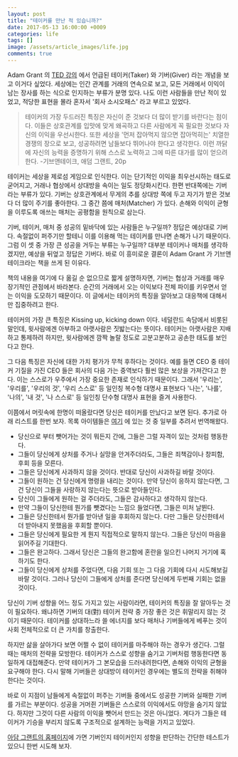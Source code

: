 ```yaml
---
layout: post
title: "테이커를 만난 적 있습니까?"
date: 2017-05-13 16:00:00 +0009
categories: life
tags: []
image: /assets/article_images/life.jpg
comments: true
---
```


Adam Grant 의 [TED 강의](https://www.ted.com/talks/adam_grant_are_you_a_giver_or_a_taker?language=ko) 에서 언급된 테이커(Taker) 와 기버(Giver) 라는 개념을 보고 이거다 싶었다. 세상에는 인간 관계를 거래의 연속으로 보고, 모든 거래에서 이익이 남는 장사를 하는 식으로 인지하는 부류가 분명 있다. 나도 이런 사람들을 만난 적이 있었고, 적당한 표현을 몰라 혼자서 '회사 소시오패스' 라고 부르고 있었다.

> 테이커의 가장 두드러진 특징은 자신이 준 것보다 더 많이 받기를 바란다는 점이다. 이들은 상호관계를 입맛에 맞게 왜곡하고 다른 사람에게 꼭 필요한 것보다 자신의 이익을 우선시한다. 또한 세상을 '먼저 잡아먹지 않으면 잡아먹히는' 치열한 경쟁의 장으로 보고, 성공하려면 남들보다 뛰어나야 한다고 생각한다. 이런 까닭에 자신의 능력을 증명하기 위해 스스로 노력하고 그에 따른 대가를 많이 얻으려 한다. -기브앤테이크, 애덤 그랜트, 20p

테이커는 세상을 제로섬 게임으로 인식한다. 이는 단기적인 이익을 최우선시하는 태도로 굳어지고, 거래나 협상에서 상대방을 속이는 일도 정당화시킨다. 한편 반대쪽에는 기버라는 부류가 있다. 기버는 상호관계에서 무게의 추를 상대방 쪽에 두고 자기가 받은 것보다 더 많이 주기를 좋아한다. 그 중간 쯤에 매처(Matcher) 가 있다. 손해와 이익이 균형을 이루도록 애쓰는 매처는 공평함을 원칙으로 삼는다.

기버, 테이커, 매처 중 성공의 밑바닥에 있는 사람들은 누구일까? 정답은 예상대로 기버다. 속절없이 퍼주기만 할테니 이를 이용해 먹는 테이커를 만나면 손해가 나기 때문이다. 그럼 이 셋 중 가장 큰 성공을 거두는 부류는 누구일까? 대부분 테이커나 매처를 생각하겠지만, 예상을 뒤엎고 정답은 기버다. 바로 이 흥미로운 결론이 Adam Grant 가 기브앤테이크라는 책을 쓰게 된 이유다.

책의 내용을 여기에 다 옮길 순 없으므로 짧게 설명하자면, 기버는 협상과 거래를 매우 장기적인 관점에서 바라본다. 순간의 거래에서 오는 이익보다 전체 파이를 키우면서 얻는 이익을 도모하기 때문이다. 이 글에서는 테이커의 특징을 알아보고 대응책에 대해서만 집중하려고 한다.

테이커의 가장 큰 특징은 Kissing up, kicking down 이다. 네덜란드 속담에서 비롯된 말인데, 윗사람에겐 아부하고 아랫사람은 짓밟는다는 뜻이다. 테이커는 아랫사람은 지배하고 통제하려 하지만, 윗사람에겐 깜짝 놀랄 정도로 고분고분하고 공손한 태도를 보인다고 한다.

그 다음 특징은 자신에 대한 가치 평가가 무척 후하다는 것이다. 예를 들면 CEO 중 테이커 기질을 가진 CEO 들은 회사의 다음 가는 중역보다 훨씬 많은 보상을 가져간다고 한다. 이는 스스로가 우주에서 가장 중요한 존재로 인식하기 때문이다. 그래서 '우리는', '우리를', '우리의 것', '우리 스스로' 등 일인칭 복수형 대명사 표현보다 '나는', '나를', '나의', '내 것', '나 스스로' 등 일인칭 단수형 대명사 표현을 즐겨 사용한다.

이쯤에서 머릿속에 한명이 떠올랐다면 당신은 테이커를 만났다고 보면 된다. 추가로 아래 리스트를 한번 보자. 목록 아이템들은 [여기](https://www.psychologytoday.com/blog/just-listen/201003/just-say-no-takers) 에 있는 것 중 일부를 추려서 번역해왔다.

* 당신으로 부터 뺏어가는 것이 뭐든지 간에, 그들은 그럴 자격이 있는 것처럼 행동한다.
* 그들이 당신에게 상처를 주거나 실망을 안겨주더라도, 그들은 죄책감이나 창피함, 후회 등을 모른다.
* 그들은 당신에게 사과하지 않을 것이다. 반대로 당신이 사과하길 바랄 것이다.
* 그들이 원하는 건 당신에게 명령을 내리는 것이다. 만약 당신이 응하지 않는다면, 그건 당신이 그들을 사랑하지 않는다는 뜻으로 받아들인다.
* 당신이 그들에게 원하는 걸 주더라도, 그들은 감사하다고 생각하지 않는다.
* 만약 그들이 당신한테 뭔가를 뺏겼다는 느낌으 들었다면, 그들은 미처 날뛴다.
* 그들은 당신한테서 뭔가를 받아낸 일을 후회하지 않는다. 다만 그들은 당신한테서 더 받아내지 못했음을 후회할 뿐이다.
* 그들은 당신에게 필요한 게 뭔지 직접적으로 말하지 않는다. 그들은 당신이 마음을 읽어주길 기대한다.
* 그들은 완고하다. 그래서 당신은 그들의 완고함에 혼란을 일으킨 나머지 거기에 혹하기도 한다.
* 그들이 당신에게 상처를 주었다면, 다음 기회 또는 그 다음 기회에 다시 시도해보길 바랄 것이다. 그러나 당신이 그들에게 상처를 준다면 당신에게 두번째 기회는 없을 것이다.

당신이 기버 성향을 어느 정도 가지고 있는 사람이라면, 테이커의 특징을 잘 알아두는 것이 필요하다. 왜냐하면 기버의 대(對) 테이커 전략 중 가장 좋은 것은 휘말리지 않는 것이기 때문이다. 테이커를 상대하느라 쓸 에너지를 보다 매처나 기버들에게 베푸는 것이 사회 전체적으로 더 큰 가치를 창출한다.

하지만 삶을 살아가다 보면 어쩔 수 없이 테이커를 마주해야 하는 경우가 생긴다. 그럴 때는 매처의 전략을 모방한다. 테이커가 스스로 성향을 숨기고 기버처럼 행동한다면 동일하게 대접해준다. 만약 테이커가 그 본모습을 드러내려한다면, 손해와 이익의 균형을 요구해야 한다. 다시 말해 기버들은 상대방이 테이커인 경우에는 별도의 전략을 취해야 한다는 것이다.

바로 이 지점이 남들에게 속절없이 퍼주는 기버들 중에서도 성공한 기버와 실패한 기버를 가르는 부분이다. 성공을 거머쥔 기버들은 스스로의 이익에서도 야망을 숨기지 않았다. 하지만 그것이 다른 사람의 이익을 뺏어서 만드는 것은 아니었다. 게다가 그들은 테이커가 기승을 부리지 않도록 구조적으로 설계하는 능력을 가지고 있었다.

[아담 그랜트의 홈페이지](http://www.adamgrant.net/selfgivertaker)에 가면 기버인지 테이커인지 성향을 판단하는 간단한 테스트가 있으니 한번 시도해 보자.